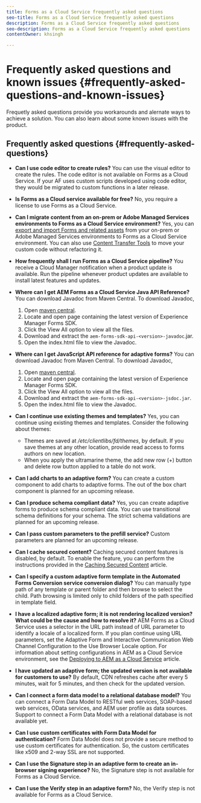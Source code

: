 ```yaml
---
title: Forms as a Cloud Service frequently asked questions 
seo-title: Forms as a Cloud Service frequently asked questions
description: Forms as a Cloud Service frequently asked questions
seo-description: Forms as a Cloud Service frequently asked questions
contentOwner: khsingh

---
```


# Frequently asked questions and known issues {#frequently-asked-questions-and-known-issues}

Frequetly asked questions provide you workarounds and alernate ways to achieve a solution. You can also learn about some known issues with the product.

## Frequently asked questions {#frequently-asked-questions}

* **Can I use code editor to create rules?**
You can use the visual editor to create the rules. The code editor is not available on Forms as a Cloud Service. If your AF uses custom scripts developed using code editor, they would be migrated to custom functions in a later release.

* **Is Forms as a Cloud service available for free?**
No, you require a license to use Forms as a Cloud Service.

* **Can I migrate content from an on-prem or Adobe Managed Services environments to Forms as a Cloud Service environment?**
Yes, you can [export and import Forms and related assets](import-export-forms-templates.md) from your on-prem or Adobe Managed Services environments to Forms as a Cloud Service environment. You can also use [Content Transfer Tools](https://docs.adobe.com/content/help/en/experience-manager-cloud-service/moving/home.html) to move your custom code without refactoring it.

* **How frequently shall I run Forms as a Cloud Service pipeline?**
You receive a Cloud Manager notification when a product update is available. Run the pipeline whenever product updates are available to install latest features and updates.

* **Where can I get AEM Forms as a Cloud Service Java API Reference?**
You can download Javadoc from Maven Central. To download Javadoc, 
    1. Open [maven central](https://mvnrepository.com/artifact/com.adobe.aem/aem-forms-sdk-api).
    1. Locate and open page containing the latest version of Experience Manager Forms SDK.
    1. Click the View All option to view all the files.
    1. Download and extract the `aem-forms-sdk-api-<version>-javadoc`.jar.  
    1. Open the index.html file to view the Javadoc.

* **Where can I get JavaScript API reference for adaptive forms?**
You can download Javadoc from Maven Central. To download Javadoc, 
    1. Open [maven central](https://mvnrepository.com/artifact/com.adobe.aem/aem-forms-sdk-api).
    1. Locate and open page containing the latest version of Experience Manager Forms SDK.
    1. Click the View All option to view all the files.
    1. Download and extract the `aem-forms-sdk-api-<version>-jsdoc.jar`.  
    1. Open the index.html file to view the Javadoc. 

* **Can I continue use existing themes and templates?**
Yes, you can continue using existing themes and templates. Consider the following about themes:
    * Themes are saved at */etc/clientlibs/fd/themes*, by default. If you save themes at any other location, provide read access to forms authors on new location. 
    * When you apply the ultramarine theme, the add new row (+) button and delete row button applied to a table do not work. 


* **Can I add charts to an adaptive form?** 
You can create a custom component to add charts to adaptive forms. The out of the box chart component is planned for an upcoming release. 

* **Can I produce schema compliant data?** 
Yes, you can create adaptive forms to produce schema compliant data. You can use transitional schema definitions for your schema. The strict schema validations are planned for an upcoming release.

* **Can I pass custom parameters to the prefill service?**
Custom parameters are planned for an upcoming release.

* **Can I cache secured content?**
Caching secured content features is disabled, by default. To enable the feature, you can perform the instructions provided in the [Caching Secured Content](https://docs.adobe.com/content/help/en/experience-manager-dispatcher/using/configuring/permissions-cache.html) article.

* **Can I specify a custom adaptive form template in the Automated Forms Conversion service conversion dialog?**
You can manually type path of any template or parent folder and then browse to select the child. Path browsing is limited only to child folders of the path specified in template field. 

* **I have a localized adaptive form; it is not rendering localized version? What could be the cause and how to resolve it?**
AEM Forms as a Cloud Service uses a selector in the URL path instead of URL parameter to identify a locale of a localized form. If you plan continue using URL parameters, set the Adaptive Form and Interactive Communication Web Channel Configuration to the Use Browser Locale option. For information about setting configurations in AEM as a Cloud Service environment, see the [Deploying to AEM as a Cloud Service](https://docs.adobe.com/content/help/en/experience-manager-cloud-service/implementing/deploying/overview.html#osgi-configuration) article.

* **I have updated an adaptive form; the updated version is not available for customers to use?**
By default, CDN refreshes cache after every 5 minutes, wait for 5 minutes, and then check for the updated version. 

* **Can I connect a form data model to a relational database model?**
You can connect a Form Data Model to RESTful web services, SOAP-based web services, OData services, and AEM user profile as data sources. Support to connect a Form Data Model with a relational database is not available yet.  

* **Can I use custom certificates with Form Data Model for authentication?**
Form Data Model does not provide a secure method to use custom certificates for authentication. So, the custom certificates like x509 and 2-way SSL are not supported.  

* **Can I use the Signature step in an adaptive form to create an in-browser signing experience?**
No, the Signature step is not available for Forms as a Cloud Service.

* **Can I use the Verify step in an adaptive form?**
No, the Verify step is not available for Forms as a Cloud Service.
